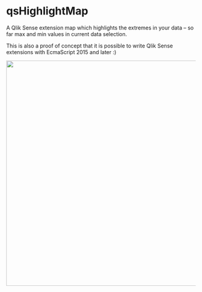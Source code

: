# qsHighlightMap

A Qlik Sense extension map which highlights the extremes in your data – so far max and min values in current data selection.

This is also a proof of concept that it is possible to write Qlik Sense extensions with EcmaScript 2015 and later :)

<img src="./src/img/qsHighlightMap2_cut.mp4.gif" width="600" />
